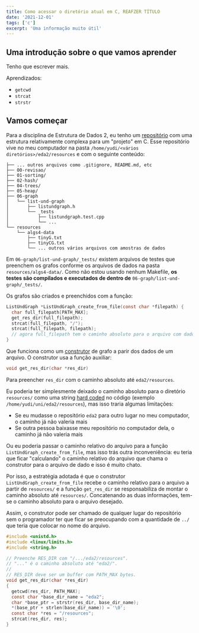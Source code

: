 ```yaml
---
title: Como acessar o diretório atual em C, REAFZER TÍTULO
date: '2021-12-01'
tags: ['c']
excerpt: 'Uma informação muito útil'
---
```


## Uma introdução sobre o que vamos aprender
Tenho que escrever mais.

Aprendizados:

- `getcwd`
- `strcat`
- `strstr`

## Vamos começar

Para a disciplina de Estrutura de Dados 2, eu tenho um
[repositório](https://github.com/yudi-azvd/eda2/) com uma estrutura relativamente
complexa para um "projeto" em C. Esse repositório vive no meu computador na
pasta `/home/yudi/<vários diretórios>/eda2/resources` e com o seguinte conteúdo:

```
├── ... outros arquivos como .gitignore, README.md, etc
├── 00-revisao/
├── 01-sorting/
├── 02-hash/
├── 04-trees/
├── 05-heap/
├── 06-graph
│   └── list-und-graph
│       ├── listundgraph.h
│       └── _tests
│           ├── listundgraph.test.cpp
│           └── ...
└── resources
    └── algs4-data
        ├── tinyG.txt
        ├── tinyCG.txt
        └── ... outros vários arquivos com amostras de dados
```

Em `06-graph/list-und-graph/_tests/` existem arquivos de testes que preenchem
os grafos conforme os arquivos de dados na pasta `resources/algs4-data/`.
Como não estou usando nenhum Makefile, **os testes são compilados e executados
de dentro de** `06-graph/list-und-graph/_tests/`.

Os grafos são criados e preenchidos com a função:

```c
ListUndGraph *ListUndGraph_create_from_file(const char *filepath) {
  char full_filepath[PATH_MAX];
  get_res_dir(full_filepath);
  strcat(full_filepath, "/");
  strcat(full_filepath, filepath);
  // agora full_filepath tem o caminho absoluto para o arquivo com dados
}
```

Que funciona como um [construtor](https://pt.wikipedia.org/wiki/Construtor) de
grafo a parir dos dados de um arquivo. O construtor usa a função auxiliar:

```c
void get_res_dir(char *res_dir)
```

Para preencher `res_dir` com o caminho absoluto até `eda2/resources`.

Eu poderia ter simplesmente deixado o caminho absoluto para o diretório `resources/`
como uma string
[hard coded](https://pt.stackoverflow.com/questions/437800/qual-o-significado-do-termo-hard-coded)
no código (exemplo `/home/yudi/uni/eda2/resources`), mas isso traria algumas limitações:

- Se eu mudasse o repositório `eda2` para outro lugar no meu computador, o caminho
  já não valeria mais
- Se outra pessoa baixasse meu repositório no computador dela, o caminho já não
  valeria mais

Ou eu poderia passar o caminho relativo do arquivo para a função
`ListUndGraph_create_from_file`, mas isso trás outra inconveniência: eu teria que
ficar "calculando" o caminho relativo do arquivo que chama o construtor para
o arquivo de dado e isso é muito chato.

Por isso, a estratégia adotada é que o construtor `ListUndGraph_create_from_file`
recebe o caminho relativo para o arquivo a partir de `resources/` e a função
`get_res_dir` se responsabiliza de montar o caminho absoluto até `resources/`.
Concatenando as duas informações, tem-se o caminho absoluto para o arquivo
desejado.

Assim, o construtor pode ser chamado de qualquer lugar do repositório sem o
programador ter que ficar se preocupando com a quantidade de `../` que teria que
colocar no nome do arquivo.

```c
#include <unistd.h>
#include <linux/limits.h>
#include <string.h>

// Preenche RES_DIR com "/.../eda2/resources".
// "..." é o caminho absoluto até "eda2/".
//
// RES_DIR deve ser um buffer com PATH_MAX bytes.
void get_res_dir(char *res_dir)
{
  getcwd(res_dir, PATH_MAX);
  const char *base_dir_name = "eda2";
  char *base_ptr = strstr(res_dir, base_dir_name);
  *(base_ptr + strlen(base_dir_name)) = '\0';
  const char *res = "/resources";
  strcat(res_dir, res);
}
```
